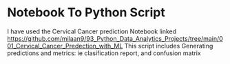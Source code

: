 # Notebook To Python Script
I have used the Cervical Cancer prediction Notebook linked 
https://github.com/milaan9/93_Python_Data_Analytics_Projects/tree/main/001_Cervical_Cancer_Predection_with_ML
This script includes Generating predictions and metrics: ie clasification report, and confusion matrix
